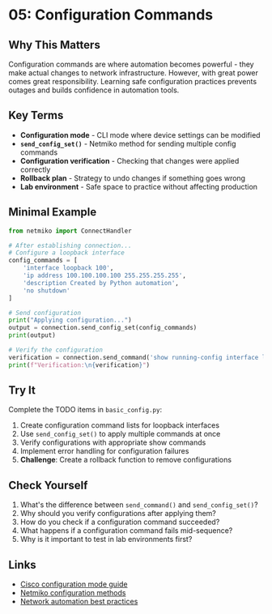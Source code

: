# 05: Configuration Commands

## Why This Matters

Configuration commands are where automation becomes powerful - they make actual changes to network infrastructure. However, with great power comes great responsibility. Learning safe configuration practices prevents outages and builds confidence in automation tools.

## Key Terms

- **Configuration mode** - CLI mode where device settings can be modified
- **`send_config_set()`** - Netmiko method for sending multiple config commands
- **Configuration verification** - Checking that changes were applied correctly
- **Rollback plan** - Strategy to undo changes if something goes wrong
- **Lab environment** - Safe space to practice without affecting production

## Minimal Example

```python
from netmiko import ConnectHandler

# After establishing connection...
# Configure a loopback interface
config_commands = [
    'interface loopback 100',
    'ip address 100.100.100.100 255.255.255.255',
    'description Created by Python automation',
    'no shutdown'
]

# Send configuration
print("Applying configuration...")
output = connection.send_config_set(config_commands)
print(output)

# Verify the configuration
verification = connection.send_command('show running-config interface loopback 100')
print(f"Verification:\n{verification}")
```

## Try It

Complete the TODO items in `basic_config.py`:

1. Create configuration command lists for loopback interfaces
2. Use `send_config_set()` to apply multiple commands at once  
3. Verify configurations with appropriate show commands
4. Implement error handling for configuration failures
5. **Challenge**: Create a rollback function to remove configurations

## Check Yourself

1. What's the difference between `send_command()` and `send_config_set()`?
2. Why should you verify configurations after applying them?
3. How do you check if a configuration command succeeded?
4. What happens if a configuration command fails mid-sequence?
5. Why is it important to test in lab environments first?

## Links

- [Cisco configuration mode guide](https://www.cisco.com/c/en/us/td/docs/ios-xml/ios/fundamentals/configuration/15mt/fundamentals-15-mt-book/cf-cli-basics.html)
- [Netmiko configuration methods](https://github.com/ktbyers/netmiko#configuration-changes)
- [Network automation best practices](https://www.ansible.com/blog/network-automation-best-practices)